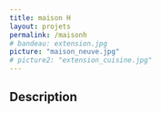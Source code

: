 ```yaml
---
title: maison H
layout: projets
permalink: /maisonh
# bandeau: extension.jpg
picture: "maison_neuve.jpg"
# picture2: "extension_cuisine.jpg"
---
```


## Description

<!-- Année: 2021

Type de prestation:

Client: M


Delectus voluptatum distinctio quos eius excepturi sunt pariatur, aut, doloribus officia ea molestias beatae laudantium, quam odio ipsum veritatis est maiores velit quasi blanditiis et natus accusamus itaque.

Lorem ipsum dolor sit amet consectetur adipisicing elit. Vitae placeat, unde sequi quas ipsum illo? Commodi accusantium, sit eveniet? Maiores tempora corporis ea nostrum magnam similique optio autem, dolor incidunt?
 -->


